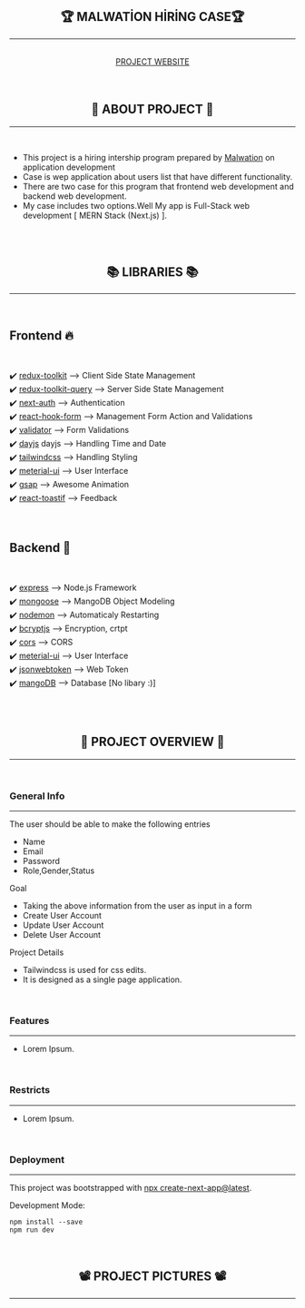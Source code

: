 <h2 align="center">🏆 MALWATİON HİRİNG CASE🏆</h2>
<hr>
<br>

<div align="center">
    <a href="#" target="blank" title="malwation" >PROJECT WEBSITE</a>
</div>
 
<br>
<br>
<h2 align="center">🧱 ABOUT PROJECT 🧱</h2>
<hr>
<br>

- This project is a hiring intership program prepared by [Malwation](https://malwation.com/) on application development
- Case is wep application about users list that have different functionality.
- There are two case for this program that frontend web development and backend web development.
- My case includes two options.Well My app is Full-Stack web development [ MERN Stack (Next.js) ].

<br>
<br>
<h2 align="center">📚 LIBRARIES 📚</h2>
<hr>
<br>

<h2> Frontend 🔥 </h2>
<br>

✔️ [redux-toolkit](https://redux-toolkit.js.org/) --> Client Side State Management <br>
✔️ [redux-toolkit-query](https://redux-toolkit.js.org/) --> Server Side State Management <br>
✔️ [next-auth](https://next-auth.js.org/) --> Authentication <br>
✔️ [react-hook-form](https://react-hook-form.com/) --> Management Form Action and Validations <br>
✔️ [validator](https://www.npmjs.com/package/validator) --> Form Validations <br>
✔️ [dayjs](https://day.js.org/) dayjs --> Handling Time and Date <br>
✔️ [tailwindcss](https://tailwindcss.com/) --> Handling Styling<br>
✔️ [meterial-ui](https://mui.com/) --> User Interface <br>
✔️ [gsap](https://greensock.com/gsap/) --> Awesome Animation <br>
✔️ [react-toastif](https://fkhadra.github.io/react-toastify/introduction) --> Feedback <br>

<br>

<h2> Backend 🚀 </h2>
<br>

✔️ [express](https://expressjs.com/) --> Node.js Framework <br>
✔️ [mongoose](https://mongoosejs.com/) --> MangoDB Object Modeling <br>
✔️ [nodemon](https://www.npmjs.com/package/nodemon) --> Automaticaly Restarting <br>
✔️ [bcryptjs](https://www.npmjs.com/package/bcryptjs) --> Encryption, crtpt <br>
✔️ [cors](https://www.npmjs.com/package/cors) --> CORS <br>
✔️ [meterial-ui](https://mui.com/) --> User Interface <br>
✔️ [jsonwebtoken](https://jwt.io/) --> Web Token <br>
✔️ [mangoDB](https://www.mongodb.com/atlas/database) --> Database [No libary :)]<br>

<br>
<br>
<h2 align="center">🔎 PROJECT OVERVIEW 🔎</h2>
<hr>
<br>

<h3 align="left">General Info</h3>
<hr>
The user should be able to make the following entries

- Name
- Email
- Password
- Role,Gender,Status

Goal

- Taking the above information from the user as input in a form
- Create User Account
- Update User Account
- Delete User Account

Project Details

- Tailwindcss is used for css edits.
- It is designed as a single page application.

<br>
<h3 align="left">Features</h3>
<hr>

- Lorem Ipsum.

<br>
<h3 align="left">Restricts</h3>
<hr>

- Lorem Ipsum.

<br>
<h3 align="left">Deployment</h3>
<hr>

This project was bootstrapped with [npx create-next-app@latest](https://nextjs.org/docs/getting-started/installation).

Development Mode:

    npm install --save
    npm run dev

<br>
<h2 align="center">📽️ PROJECT PICTURES 📽️</h2>
<hr>
<br>

<img src="" />
<img src="" />
<img src="" />
<img src="" />
